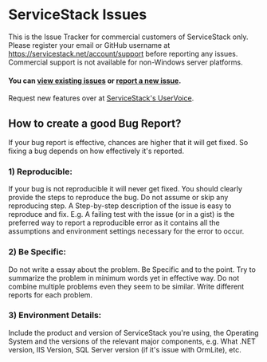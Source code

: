 ServiceStack Issues
===================

This is the Issue Tracker for commercial customers of ServiceStack only. 
Please register your email or GitHub username at https://servicestack.net/account/support before reporting any issues. 
Commercial support is not available for non-Windows server platforms.

#### You can [view existing issues](https://github.com/ServiceStack/Issues/issues) or [report a new issue](https://github.com/ServiceStack/Issues/issues/new).

Request new features over at [ServiceStack's UserVoice](http://servicestack.uservoice.com/forums/176786-feature-requests).

## How to create a good Bug Report?

If your bug report is effective, chances are higher that it will get fixed. So fixing a bug depends on how 
effectively it's reported.

### 1) Reproducible:

If your bug is not reproducible it will never get fixed. You should clearly provide the steps to reproduce the bug. 
Do not assume or skip any reproducing step. A Step-by-step description of the issue is easy to reproduce and fix.
E.g. A failing test with the issue (or in a gist) is the preferred way to report a reproducible error as it contains 
all the assumptions and environment settings necessary for the error to occur. 

### 2) Be Specific:

Do not write a essay about the problem. Be Specific and to the point. Try to summarize the problem in minimum 
words yet in effective way. Do not combine multiple problems even they seem to be similar. 
Write different reports for each problem.

### 3) Environment Details:

Include the product and version of ServiceStack you're using, the Operating System and the versions of the relevant
major components, e.g. What .NET version, IIS Version, SQL Server version (if it's issue with OrmLite), etc.
